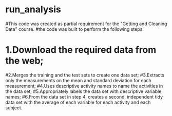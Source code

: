 # run_analysis

#This code was created as partial requirement for the "Getting and Cleaning Data" course.
#the code was built to perform the following steps:
# 1.Download the required data from the web;
#2.Merges the training and the test sets to create one data set;
#3.Extracts only the measurements on the mean and standard deviation for each measurement;
#4.Uses descriptive activity names to name the activities in the data set;
#5.Appropriately labels the data set with descriptive variable names;
#6.From the data set in step 4, creates a second, independent tidy data set with the average of each variable for each activity and each subject.

